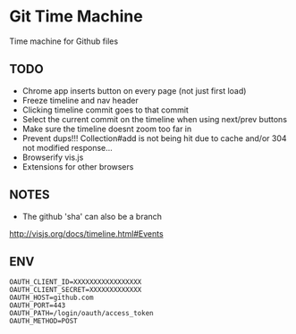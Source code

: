 Git Time Machine
=================

Time machine for Github files

## TODO
- Chrome app inserts button on every page (not just first load)
- Freeze timeline and nav header
- Clicking timeline commit goes to that commit
- Select the current commit on the timeline when using next/prev buttons
- Make sure the timeline doesnt zoom too far in
- Prevent dups!!! Collection#add is not being hit due to cache and/or 304 not modified response...
- Browserify vis.js
- Extensions for other browsers

## NOTES

- The github 'sha' can also be a branch

http://visjs.org/docs/timeline.html#Events


## ENV

```
OAUTH_CLIENT_ID=XXXXXXXXXXXXXXXXX
OAUTH_CLIENT_SECRET=XXXXXXXXXXXXX
OAUTH_HOST=github.com
OAUTH_PORT=443
OAUTH_PATH=/login/oauth/access_token
OAUTH_METHOD=POST
```
